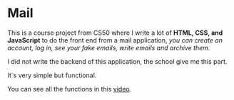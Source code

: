 # Mail
This is a course project from CS50 where I write a lot of **HTML, CSS, and JavaScript** to do the front end from a mail application, *you can create an account, log in, see your fake emails, write emails and archive them.*

I did not write the backend of this application, the school give me this part. 

It´s very simple but functional.

You can see all the functions in this [video](https://youtu.be/00ZkB7zFL84).
